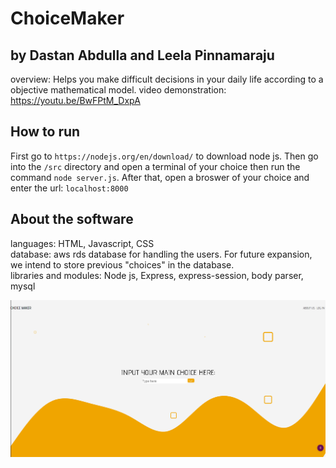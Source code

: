 # ChoiceMaker 
## by Dastan Abdulla and Leela Pinnamaraju
overview: Helps you make difficult decisions in your daily life according to a objective mathematical model.
video demonstration: https://youtu.be/BwFPtM_DxpA
## How to run
First go to ```https://nodejs.org/en/download/``` to download node js. Then 
go into the  ```/src``` directory and open a terminal of your choice then run the command ```node server.js```. After that, open a broswer of your choice and enter the url: ```localhost:8000```
## About the software
languages: HTML, Javascript, CSS <br/>
database: aws rds database for handling the users. For future expansion, we intend to store previous "choices" in the database.<br/>
libraries and modules: Node js, Express, express-session, body parser, mysql<br/>

![alt text](https://github.com/dta12/ChoiceMaker/blob/main/Choicemaker.png)

